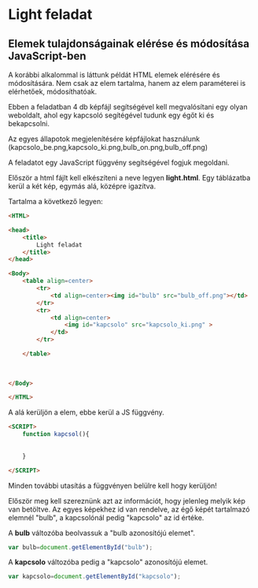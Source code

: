 
# Light feladat
## Elemek tulajdonságainak elérése és módosítása JavaScript-ben

A korábbi alkalommal is láttunk példát HTML elemek elérésére és módosítására. Nem csak az elem tartalma, hanem az elem paraméterei is elérhetőek, módosíthatóak.

Ebben a feladatban 4 db képfájl segítségével kell megvalósítani egy olyan weboldalt, ahol egy kapcsoló segítégével tudunk egy égőt ki és bekapcsolni.

Az egyes állapotok megjelenítésére képfájlokat használunk (kapcsolo_be.png,kapcsolo_ki.png,bulb_on.png,bulb_off.png)

A feladatot egy JavaScript függvény segítségével fogjuk megoldani.

Először a html fájlt kell elkészíteni a neve legyen **light.html**. Egy táblázatba kerül a két kép, egymás alá, középre igazítva.

Tartalma a következő legyen:

```HTML
<HTML>

<head>
    <title>
        Light feladat
    </title>
</head>

<Body>
    <table align=center>
        <tr>
            <td align=center><img id="bulb" src="bulb_off.png"></td>
        </tr>
        <tr>
            <td align=center>
                <img id="kapcsolo" src="kapcsolo_ki.png" >
            </td>
        </tr>

    </table>
       
        
    
</Body>

</HTML>
```

A **</TABLE>** alá kerüljön a <SCRIPT></SCRIPT> elem, ebbe kerül a JS függvény.

```HTML
<SCRIPT>
    function kapcsol(){
    
    
    }

</SCRIPT>    
```

Minden további utasítás a függvényen belülre kell hogy kerüljön!

Először meg kell szereznünk azt az információt, hogy jelenleg melyik kép van betöltve. Az egyes képekhez id van rendelve, az égő képét tartalmazó <IMG> elemnél "bulb", a kapcsolónál pedig "kapcsolo" az id értéke.
    
A **bulb** változóba beolvassuk a "bulb azonosítójú elemet".

```Javascript
var bulb=document.getElementById("bulb");
```
A **kapcsolo** változóba pedig a "kapcsolo" azonosítójú elemet.

```Javascript
var kapcsolo=document.getElementById("kapcsolo");
```




